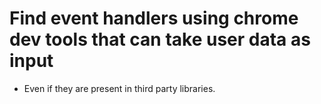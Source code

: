 # Find event handlers using chrome dev tools that can take user data as input
* Even if they are present in third party libraries.
